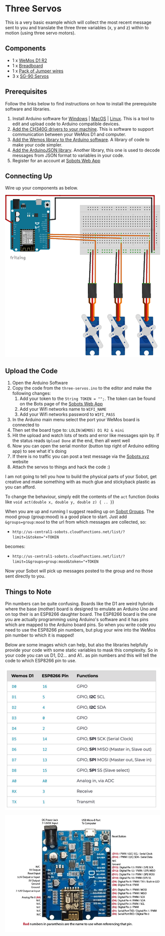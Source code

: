# Three Servos
This is a very basic example which will collect the most recent message sent to you and translate the three three variables (x, y and z) within to motion (using three servo motors).

## Components
* 1 x [WeMos D1 R2](https://hobbycomponents.com/development-boards/863-wemos-d1-r2-esp8266-development-board)
* 1 x [Breadboard](https://hobbycomponents.com/prototyping/118-breadboard-830-point-solderless-pcb-bread-board-mb-102-mb102-test-development-diy)
* 1 x [Pack of Jumper wires](https://hobbycomponents.com/cables/183-20cm-male-to-male-solderless-dupont-jumper-wires-40-cable-pack)
* 3 x [SG-90 Servos](https://hobbycomponents.com/motors-and-servos/130-sg90-micro-servo-9g)

## Prerequisites 
Follow the links below to find instructions on how to install the prerequisite software and libraries.

1. Install Arduino software for [Windows](https://www.arduino.cc/en/Guide/Windows) | [MacOS](https://www.arduino.cc/en/Guide/MacOSX) | [Linux](https://www.arduino.cc/en/Guide/Linux). This is a tool to edit and upload code to Arduino compatible devices.
2. [Add the  CH340G drivers to your machine](https://learn.sparkfun.com/tutorials/how-to-install-ch340-drivers/all). This is software to support communication between your WeMos D1 and computer. 
3. [Add the Wemos library to the Arduino software](https://elementztechblog.wordpress.com/2016/10/14/programming-esp8266-wemos-d1-r2-using-arduino-ide/). A library of code to make your code simpler.
4. [Add the ArduinoJSON library](https://arduinojson.org/v6/doc/installation/). Another library, this one is used to decode messages from JSON format to variables in your code.
5. Register for an account at [Sobots Web App](https://sobots.xyz)

## Connecting Up
Wire up your components as below.

![Circuit Diagram](assets/circuit.png)

## Upload the Code

1. Open the Arduino Software
2. Copy the code from the `three-servos.ino` to the editor and make the following changes:
    1. Add your token to the `String TOKEN = "";`. The token can be found on the Bots page of the [Sobots Web App](https://sobots.xyz)
    2. Add your Wifi networks name to `WIFI_NAME`
    3. Add your Wifi networks password to `WIFI_PASS`
3. In the Arduino main menu select the port your WeMos board is connected to
4. Then set the board type to: `LOLIN(WEMOS) D1 R2 & mini`
5. Hit the upload and watch lots of texts and error like messages spin by. If the status reads `Upload Done` at the end, then all went well
6. Now you can open the serial monitor (button top right of Arduino editing app) to see what it's doing
7. If there is no traffic you can post a test message via the  [Sobots.xyz](http://sobots.xyz/) website
8. Attach the servos to things and hack the code :)

I am not going to tell you how to build the physical parts of your Sobot, get creative and make something with as much glue and stickyback plastic as you can afford.

To change the behaviour, simply edit the contents of the `act` function (looks like `void act(double x, double y, double z) { .. }`)

When you are up and running I suggest reading up on [Sobot Groups](https://sobots.xyz/docs/groups). The mood group (group:mood) is a good place to start. Just add `&groups=group:mood` to the url from which messages are collected, so:

* `http://us-central1-sobots.cloudfunctions.net/list/?limit=1&token="+TOKEN`

becomes:

* `http://us-central1-sobots.cloudfunctions.net/list/?limit=1&groups=group:mood&token="+TOKEN`

Now your Sobot will pick up messages posted to the group and no those sent directly to you.



## Things to Note
Pin numbers can be quite confusing. Boards like the D1 are weird hybrids where the base (mother) board is designed to emulate an Arduino Uno and on top their is an ESP8266 daughter board. The ESP8266 board is the one you are actually programming using Arduino's software and it has pins which are mapped to the Arduino board pins. So when you write code you need to use the ESP8266 pin numbers, but plug your wire into the WeMos pin number to which it is mapped!

Below are some images which can help, but also the libraries helpfully provide your code with some static variables to mask this complexity. So in your code you can us D1, D2... and A1.. as pin numbers and this will tell the code to which ESP8266 pin to use.

![Circuit Diagram](assets/pins.png)

![Circuit Diagram](assets/board.jpg)
